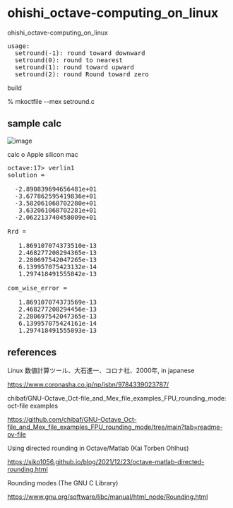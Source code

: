 # ohishi_octave-computing_on_linux
ohishi_octave-computing_on_linux

<pre>
usage:
  setround(-1): round toward downward
  setround(0): round to nearest
  setround(1): round toward upward
  setround(2): round Round toward zero
</pre>

build

% mkoctfile --mex setround.c

## sample calc

![image](https://github.com/user-attachments/assets/d68f62bb-c1a1-43b0-88ee-bf1b662638aa)

calc o  Apple silicon mac

<pre>
octave:17> verlin1
solution =

  -2.890839694656481e+01
  -3.677862595419836e+01
  -3.582061068702280e+01
   3.632061068702281e+01
  -2.062213740458009e+01

Rrd =

   1.869107074373510e-13
   2.468277208294365e-13
   2.280697542047265e-13
   6.139957075423132e-14
   1.297418491555842e-13

com_wise_error =

   1.869107074373569e-13
   2.468277208294456e-13
   2.280697542047365e-13
   6.139957075424161e-14
   1.297418491555893e-13
</pre>

## references

Linux 数値計算ツール、大石進一、コロナ社、2000年, in japanese 

https://www.coronasha.co.jp/np/isbn/9784339023787/

chibaf/GNU-Octave_Oct-file_and_Mex_file_examples_FPU_rounding_mode: oct-file examples

https://github.com/chibaf/GNU-Octave_Oct-file_and_Mex_file_examples_FPU_rounding_mode/tree/main?tab=readme-ov-file

Using directed rounding in Octave/Matlab (Kai Torben Ohlhus) 

https://siko1056.github.io/blog/2021/12/23/octave-matlab-directed-rounding.html

Rounding modes (The GNU C Library) 

https://www.gnu.org/software/libc/manual/html_node/Rounding.html
